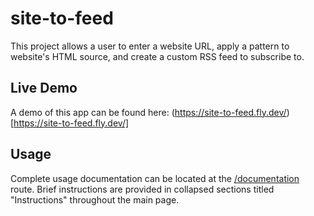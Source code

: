 # site-to-feed

This project allows a user to enter a website URL, apply a pattern to website's HTML source, and create a custom RSS feed to subscribe to.

## Live Demo

A demo of this app can be found here: (https://site-to-feed.fly.dev/)[https://site-to-feed.fly.dev/]

## Usage

Complete usage documentation can be located at the [/documentation](https://site-to-feed.fly.dev/documentation) route.
Brief instructions are provided in collapsed sections titled "Instructions" throughout the main page.
